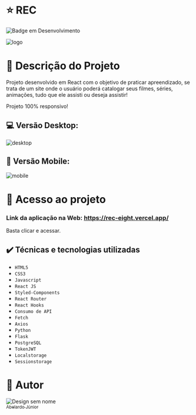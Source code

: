 # :star: REC
![Badge em Desenvolvimento](http://img.shields.io/static/v1?label=STATUS&message=CONCLUÍDO&color=GREEN&style=for-the-badge)

![logo](https://user-images.githubusercontent.com/106066785/229651688-b5f6a405-cabc-45cd-a23b-d8d81a7fa642.png)


# :door: Descrição do Projeto

Projeto desenvolvido em React com o objetivo de praticar apreendizado, se trata de um site onde o usuário poderá catalogar seus filmes, séries, animações, tudo que ele assisti ou deseja assistir!


Projeto 100% responsivo!

##  :computer:  Versão Desktop:
![desktop](https://user-images.githubusercontent.com/106066785/229652026-ced18f4e-abf8-426a-b4bb-fbe94344eac4.png)


## :iphone: Versão Mobile:
![mobile](https://user-images.githubusercontent.com/106066785/229652037-c9e96bba-123a-4b70-89cc-3865c18e8bc4.png)



# 📁 Acesso ao projeto

### Link da aplicação na Web: https://rec-eight.vercel.app/

Basta clicar e acessar.

## ✔️ Técnicas e tecnologias utilizadas

- ``HTML5``
- ``CSS3``
- ``Javascript``
- ``React JS``
- ``Styled-Components``
- ``React Router``
- ``React Hooks``
- ``Consumo de API``
- ``Fetch``
- ``Axios``
- ``Python``
- ``Flask``
- ``PostgreSQL``
- ``TokenJWT``
- ``Localstorage``
- ``Sessionstorage``



# :boy: Autor
![Design sem nome](https://user-images.githubusercontent.com/106066785/209356927-d0162605-f53a-4d25-badc-7504c22785ef.png)
[<br><sub>Abelardo Júnior</sub>](https://www.linkedin.com/in/abelardo-junior/) 

